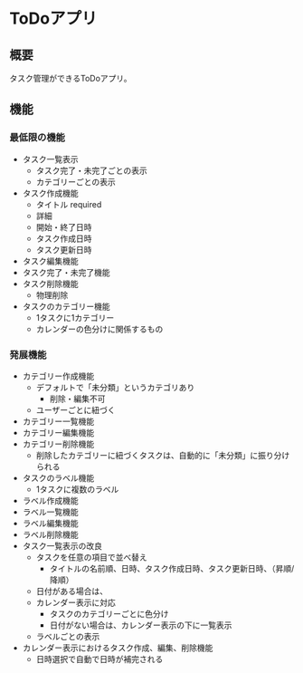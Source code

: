 # ToDoアプリ
## 概要
タスク管理ができるToDoアプリ。

## 機能
### 最低限の機能
- タスク一覧表示
  - タスク完了・未完了ごとの表示
  - カテゴリーごとの表示
- タスク作成機能
  - タイトル required
  - 詳細
  - 開始・終了日時
  - タスク作成日時
  - タスク更新日時
- タスク編集機能
- タスク完了・未完了機能
- タスク削除機能
  - 物理削除
- タスクのカテゴリー機能
  - 1タスクに1カテゴリー
  - カレンダーの色分けに関係するもの

### 発展機能
- カテゴリー作成機能
  - デフォルトで「未分類」というカテゴリあり
    - 削除・編集不可
  - ユーザーごとに紐づく
- カテゴリー一覧機能
- カテゴリー編集機能
- カテゴリー削除機能
  - 削除したカテゴリーに紐づくタスクは、自動的に「未分類」に振り分けられる
- タスクのラベル機能
  - 1タスクに複数のラベル
- ラベル作成機能
- ラベル一覧機能
- ラベル編集機能
- ラベル削除機能
- タスク一覧表示の改良
  - タスクを任意の項目で並べ替え
    - タイトルの名前順、日時、タスク作成日時、タスク更新日時、（昇順/降順）
  - 日付がある場合は、
  - カレンダー表示に対応
    - タスクのカテゴリーごとに色分け
    - 日付がない場合は、カレンダー表示の下に一覧表示
  - ラベルごとの表示
- カレンダー表示におけるタスク作成、編集、削除機能
  - 日時選択で自動で日時が補完される
